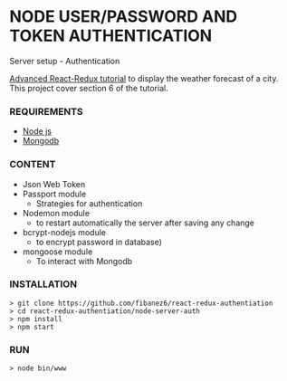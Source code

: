 # NODE USER/PASSWORD AND TOKEN AUTHENTICATION

Server setup - Authentication

[Advanced React-Redux tutorial](https://www.udemy.com/react-redux-tutorial) to display the weather forecast of a city.
This project cover section 6 of the tutorial.


### REQUIREMENTS
* [Node js](https://nodejs.org/en/)
* [Mongodb](https://www.mongodb.com/) 


### CONTENT
* Json Web Token
* Passport module 
    - Strategies for authentication
* Nodemon module
    - to restart automatically the server after saving any change
* bcrypt-nodejs module 
    - to encrypt password in database)
* mongoose module
    - To interact with Mongodb



### INSTALLATION

```
> git clone https://github.com/fibanez6/react-redux-authentiation
> cd react-redux-authentiation/node-server-auth
> npm install
> npm start
```

### RUN
```
> node bin/www
```
